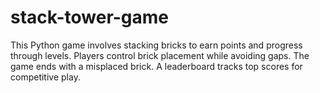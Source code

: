 # stack-tower-game
This Python game involves stacking bricks to earn points and progress through levels. Players control brick placement while avoiding gaps. The game ends with a misplaced brick. A leaderboard tracks top scores for competitive play.
